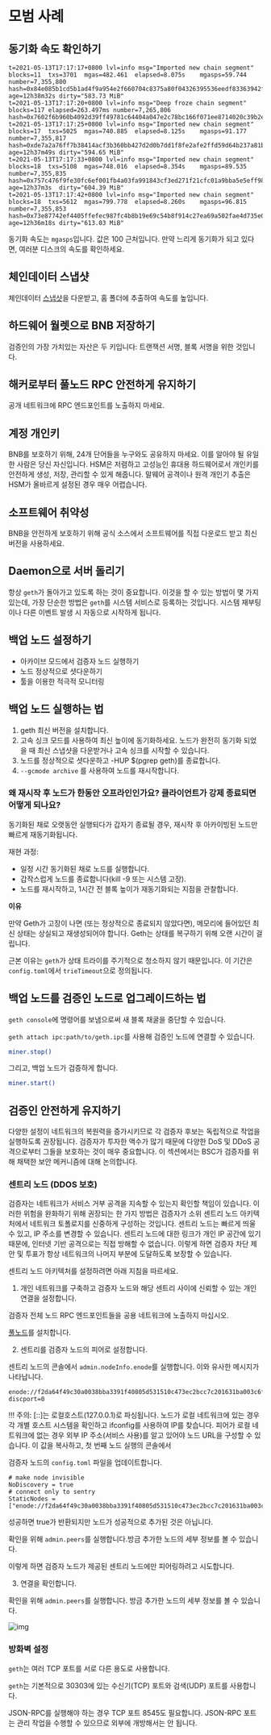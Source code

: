 # 모범 사례
## 동기화 속도 확인하기

```
t=2021-05-13T17:17:17+0800 lvl=info msg="Imported new chain segment"             blocks=11  txs=3701  mgas=482.461  elapsed=8.075s    mgasps=59.744  number=7,355,800 hash=0x84e085b1cd5b1ad4f9a954e2f660704c8375a80f04326395536eedf83363942f age=12h38m32s dirty="583.73 MiB"
t=2021-05-13T17:17:20+0800 lvl=info msg="Deep froze chain segment"               blocks=117 elapsed=263.497ms number=7,265,806 hash=0x7602f6b960b4092d39ff49781c64404a047e2c78bc166f071ee8714020c39b2e
t=2021-05-13T17:17:25+0800 lvl=info msg="Imported new chain segment"             blocks=17  txs=5025  mgas=740.885  elapsed=8.125s    mgasps=91.177  number=7,355,817 hash=0xde7a2a76ff7b38414acf3b360bb427d2d0b7dd1f8fe2afe2ffd59d64b237a81b age=12h37m49s dirty="594.65 MiB"
t=2021-05-13T17:17:33+0800 lvl=info msg="Imported new chain segment"             blocks=18  txs=5108  mgas=748.016  elapsed=8.354s    mgasps=89.535  number=7,355,835 hash=0x757c476f9fe30fc6ef001fb4a03fa991843cf3ed271f21cfc01a9bba5e5eff98 age=12h37m3s  dirty="604.39 MiB"
t=2021-05-13T17:17:42+0800 lvl=info msg="Imported new chain segment"             blocks=18  txs=5612  mgas=799.778  elapsed=8.260s    mgasps=96.815  number=7,355,853 hash=0x73e87742ef4405ffefec987fc4b8b19e69c54b8f914c27ea69a502fae4d735e0 age=12h36m18s dirty="613.03 MiB"
```

동기화 속도는 `mgasps`입니다. 값은 100 근처입니다.
만약 느리게 동기화가 되고 있다면, 여러분 디스크의 속도를 확인하세요.

## 체인데이터 스냅샷

체인데이터 [스냅샷](https://github.com/bnb-chain/bsc-snapshots)을 다운받고, 홈 폴더에 추출하여 속도를 높입니다.

## 하드웨어 월렛으로 BNB 저장하기

검증인의 가장 가치있는 자산은 두 키입니다: 트랜잭션 서명, 블록 서명을 위한 것입니다.


## 해커로부터 풀노드 RPC 안전하게 유지하기

공개 네트워크에 RPC 엔드포인트를 노출하지 마세요.


## 계정 개인키

BNB를 보호하기 위해, 24개 단어들을 누구와도 공유하지 마세요. 이를 알아야 될 유일한 사람은 당신 자신입니다. HSM은 저렴하고 고성능인 휴대용 하드웨어로서 개인키를 안전하게 생성, 저장, 관리할 수 있게 해줍니다. 말웨어 공격이나 원격 개인기 추출은 HSM가 올바르게 설정된 경우 매우 어렵습니다.

## 소프트웨어 취약성

BNB을 안전하게 보호하기 위해 공식 소스에서 소프트웨어를 직접 다운로드 받고 최신 버전을 사용하세요.


## Daemon으로 서버 돌리기
항상 `geth`가 돌아가고 있도록 하는 것이 중요합니다. 이것을 할 수 있는 방법이 몇 가지 있는데, 가장 단순한 방법은 `geth`를 시스템 서비스로 등록하는 것입니다. 시스템 재부팅이나 다른 이벤트 발생 시 자동으로 시작하게 됩니다.


## 백업 노드 설정하기
* 아카이브 모드에서 검증자 노드 실행하기
* 노드 정상적으로 셧다운하기
* 툴을 이용한 적극적 모니터링

## 백업 노드 실행하는 법
1. geth 최신 버전을 설치합니다.
2. 고속 싱크 모드를 사용하여 최신 높이에 동기화하세요. 노드가 완전히 동기화 되었을 때 최신 스냅샷을 다운받거나 고속 싱크를 시작할 수 있습니다.
3. 노드를 정상적으로 셧다운하고 -HUP $(pgrep geth)를 종료합니다.
4. `--gcmode archive` 를 사용하여 노드를 재시작합니다.

### 왜 재시작 후 노드가 한동안 오프라인인가요? 클라이언트가 강제 종료되면 어떻게 되나요?

동기화된 채로 오랫동안 실행되다가 갑자기 종료될 경우, 재시작 후 아카이빙된 노드만 빠르게 재동기화됩니다.

재현 과정:

* 일정 시간 동기화된 채로 노드를 실행합니다.
* 갑작스럽게 노드를 종료합니다(kill -9 또는 시스템 고장).
* 노드를 재시작하고, 1시간 전 블록 높이가 재동기화되는 지점을 관찰합니다.


**이유**

만약 Geth가 고장이 나면 (또는 정상적으로 종료되지 않았다면), 메모리에 들어있던 최신 상태는 상실되고 재생성되어야 합니다. Geth는 상태를 복구하기 위해 오랜 시간이 걸립니다.

근본 이유는 `geth`가 상태 트라이를 주기적으로 청소하지 않기 때문입니다. 이 기간은 `config.toml`에서 `trieTimeout`으로 정의됩니다.


## 백업 노드를 검증인 노드로 업그레이드하는 법

`geth console`에 명령어를 보냄으로써 새 블록 채굴을 중단할 수 있습니다.

`geth attach ipc:path/to/geth.ipc`를 사용해 검증인 노드에 연결할 수 있습니다.

```bash
miner.stop()
```

그리고, 백업 노드가 검증하게 합니다.
```bash
miner.start()
```
## 검증인 안전하게 유지하기

다양한 설정이 네트워크의 복원력을 증가시키므로 각 검증자 후보는 독립적으로 작업을 실행하도록 권장됩니다. 검증자가 투자한 액수가 많기 때문에 다양한 DoS 및 DDoS 공격으로부터 그들을 보호하는 것이 매우 중요합니다. 이 섹션에서는 BSC가 검증자를 위해 채택한 보안 메커니즘에 대해 논의합니다.

### 센트리 노드 (DDOS 보호)

검증자는 네트워크가 서비스 거부 공격을 지속할 수 있는지 확인할 책임이 있습니다. 이러한 위험을 완화하기 위해 권장되는 한 가지 방법은 검증자가 소위 센트리 노드 아키텍처에서 네트워크 토폴로지를 신중하게 구성하는 것입니다.
센트리 노드는 빠르게 띄울 수 있고, IP 주소를 변경할 수 있습니다. 센트리 노드에 대한 링크가 개인 IP 공간에 있기 때문에, 인터넷 기반 공격으로는 직접 방해할 수 없습니다. 이렇게 하면 검증자 차단 제안 및 투표가 항상 네트워크의 나머지 부분에 도달하도록 보장할 수 있습니다.

센트리 노드 아키텍처를 설정하려면 아래 지침을 따르세요.

1. 개인 네트워크를 구축하고 검증자 노드와 해당 센트리 사이에 신뢰할 수 있는 개인 연결을 설정합니다.

검증자 전체 노드 RPC 엔드포인트들을 공용 네트워크에 노출하지 마십시오.

[풀노드](fullnode.md)를 설치합니다.

2. 센트리를 검증자 노드의 피어로 설정합니다.

센트리 노드의 콘솔에서 `admin.nodeInfo.enode`를 실행합니다. 이와 유사한 메시지가 나타납니다.

```
enode://f2da64f49c30a0038bba3391f40805d531510c473ec2bcc7c201631ba003c6f16fa09e03308e48f87d21c0fed1e4e0bc53428047f6dcf34da344d3f5bb69373b@[::]:30306?discport=0
```

!!! 주의:
	[::]는 로컬호스트(127.0.0.1)로 파싱됩니다. 노드가 로컬 네트워크에 있는 경우 각 개별 호스트 시스템을 확인하고 ifconfig를 사용하여 IP를 찾습니다.
	피어가 로컬 네트워크에 없는 경우 외부 IP 주소(서비스 사용)를 알고 있어야 노드 URL을 구성할 수 있습니다.
	이 값을 복사하고, 첫 번째 노드 실행의 콘솔에서

검증자 노드의 `config.toml` 파일을 업데이트합니다.

```
# make node invisible
NoDiscovery = true
# connect only to sentry
StaticNodes = ["enode://f2da64f49c30a0038bba3391f40805d531510c473ec2bcc7c201631ba003c6f16fa09e03308e48f87d21c0fed1e4e0bc53428047f6dcf34da344d3f5bb69373b@[10.1.1.1]:30306"]
```
성공하면 true가 반환되지만 노드가 성공적으로 추가된 것은 아닙니다.


확인을 위해 `admin.peers`를 실행합니다.방금 추가한 노드의 세부 정보를 볼 수 있습니다.


이렇게 하면 검증자 노드가 제공된 센트리 노드에만 피어링하려고 시도합니다.


3. 연결을 확인합니다.

확인을 위해 `admin.peers`를 실행합니다. 방금 추가한 노드의 세부 정보를 볼 수 있습니다.


![img](https://lh3.googleusercontent.com/w6notWcdyEXayM592WuI5xcpysFqgkwwBSX3sBZFIc34SHrKewZYlNMBMyGBPs375ez78i4gZmbnMyMn3Ry5s6Z6qTejatPYdDXL67moRhGmAQsjNNVF0CRZz10yznx13U34fKSc)

### 방화벽 설정

`geth`는 여러 TCP 포트를 서로 다른 용도로 사용합니다.

`geth`는 기본적으로 30303에 있는 수신기(TCP) 포트와 검색(UDP) 포트를 사용합니다.

JSON-RPC를 실행해야 하는 경우 TCP 포트 8545도 필요합니다. JSON-RPC 포트는 관리 작업을 수행할 수 있으므로 외부에 개방해서는 안 됩니다.

